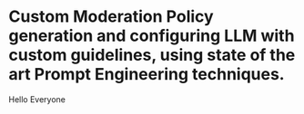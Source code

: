 # Custom Moderation Policy generation and configuring LLM with custom guidelines, using state of the art Prompt Engineering techniques.

Hello Everyone
